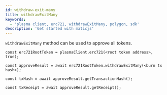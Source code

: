 ```yaml
---
id: withdraw-exit-many
title: withdrawExitMany
keywords:
  - 'plasma client, erc721, withdrawExitMany, polygon, sdk'
description: 'Get started with maticjs'
---
```


`withdrawExitMany` method can be used to approve all tokens.

```
const erc721RootToken = plasmaClient.erc721(<root token address>, true);

const approveResult = await erc721RootToken.withdrawExitMany(<burn tx hash>);

const txHash = await approveResult.getTransactionHash();

const txReceipt = await approveResult.getReceipt();

```
